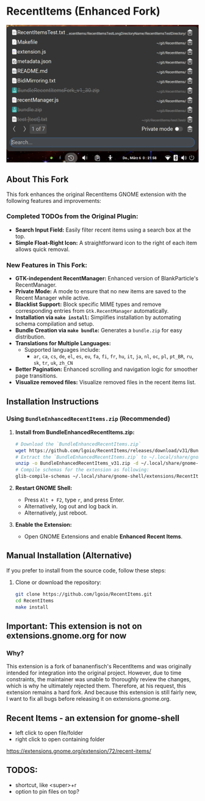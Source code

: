 # RecentItems (Enhanced Fork)
![RecentItems Enhanced Fork](RecentItems.png)

## About This Fork

This fork enhances the original RecentItems GNOME extension with the following features and improvements:

### Completed TODOs from the Original Plugin:
- **Search Input Field:** Easily filter recent items using a search box at the top.
- **Simple Float-Right Icon:** A straightforward icon to the right of each item allows quick removal.

### New Features in This Fork:
- **GTK-independent RecentManager:** Enhanced version of BlankParticle's RecentManager.
- **Private Mode:** A mode to ensure that no new items are saved to the Recent Manager while active.
- **Blacklist Support:** Block specific MIME types and remove corresponding entries from `Gtk.RecentManager` automatically.
- **Installation via `make install`:** Simplifies installation by automating schema compilation and setup.
- **Bundle Creation via `make bundle`:** Generates a `bundle.zip` for easy distribution.
- **Translations for Multiple Languages:** 
  - Supported languages include:
    - `ar`, `ca`, `cs`, `de`, `el`, `es`, `eu`, `fa`, `fi`, `fr`, `hu`, `it`, `ja`, `nl`, `oc`, `pl`, `pt_BR`, `ru`, `sk`, `tr`, `uk`, `zh_CN`
- **Better Pagination:** Enhanced scrolling and navigation logic for smoother page transitions.
- **Visualize removed files:** Visualize removed files in the recent items list.


## Installation Instructions

### Using `BundleEnhancedRecentItems.zip` (Recommended)

1. **Install from BundleEnhancedRecentItems.zip:**
   ```bash
   # Download the `BundleEnhancedRecentItems.zip`
   wget https://github.com/lgoio/RecentItems/releases/download/v31/BundleEnhancedRecentItems_v31.zip
   # Extract the `BundleEnhancedRecentItems.zip` to ~/.local/share/gnome-shell/extensions/RecentItems@lgo.io
   unzip -o BundleEnhancedRecentItems_v31.zip -d ~/.local/share/gnome-shell/extensions/RecentItems@lgo.io
   # Compile schemas for the extension as following:
   glib-compile-schemas ~/.local/share/gnome-shell/extensions/RecentItems@lgo.io/schemas
   ```

2. **Restart GNOME Shell:**
   - Press `Alt + F2`, type `r`, and press Enter.
   - Alternatively, log out and log back in.
   - Alternatively, just reboot.

3. **Enable the Extension:**
   - Open GNOME Extensions and enable **Enhanced Recent Items**.

## Manual Installation (Alternative)

If you prefer to install from the source code, follow these steps:

1. Clone or download the repository:
   ```bash
   git clone https://github.com/lgoio/RecentItems.git
   cd RecentItems
   make install

## Important: This extension is not on extensions.gnome.org for now

### Why?

This extension is a fork of bananenfisch's RecentItems and was originally intended for integration into the original project.
However, due to time constraints, the maintainer was unable to thoroughly review the changes,
which is why he ultimately rejected them.
Therefore, at his request, this extension remains a hard fork.
And because this extension is still fairly new, I want to fix all bugs before releasing it on extensions.gnome.org.

## Recent Items - an extension for gnome-shell

- left click to open file/folder
- right click to open containing folder

<https://extensions.gnome.org/extension/72/recent-items/>

## TODOS:

- shortcut, like \<super\>+r
- option to pin files on top?
